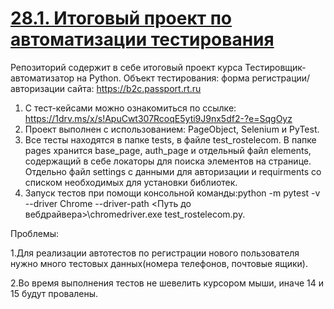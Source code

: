 # [28.1. Итоговый проект по автоматизации тестирования]()
Репозиторий содержит в себе итоговый проект курса Тестировщик-автоматизатор на Python. Объект тестирования: форма регистрации/авторизации сайта: https://b2c.passport.rt.ru
1) С тест-кейсами можно ознакомиться по ссылке: https://1drv.ms/x/s!ApuCwt307RcoqE5yti9J9nx5df2-?e=SqgOyz
2) Проект выполнен с использованием: PageObject, Selenium и PyTest.
3) Все тесты находятся в папке tests, в файле test_rostelecom. В папке pages хранится base_page, auth_page и отдельный файл elements, содержащий в себе локаторы для поиска элементов на странице. Отдельно файл settings с данными для авторизации и requirments со списком необходимых для установки библиотек.
4) Запуск тестов при помощи консольной команды:python -m pytest -v --driver Chrome --driver-path <Путь до вебдрайвера>\chromedriver.exe  test_rostelecom.py.


Проблемы: 

1.Для реализации автотестов по регистрации нового пользователя нужно много тестовых данных(номера телефонов, почтовые ящики).

2.Во время выполнения тестов не шевелить курсором мыши, иначе 14 и 15 будут провалены.


